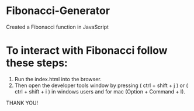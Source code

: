 # Fibonacci-Generator
Created a Fibonacci function in JavaScript

# To interact with Fibonacci follow these steps:
1) Run the index.html into the browser.
2) Then open the developer tools window by pressing ( ctrl + shift + j ) or ( ctrl + shift + i )  in windows users and for mac (Option + Command + I).

THANK YOU!
